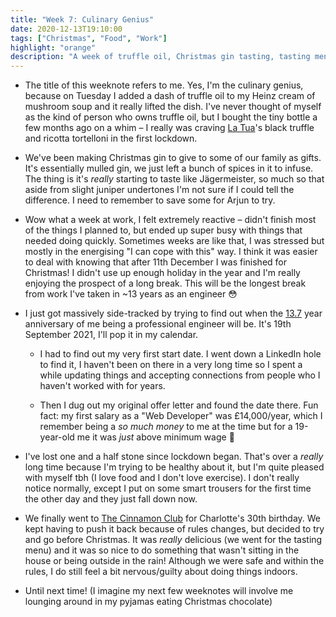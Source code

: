 ```yaml
---
title: "Week 7: Culinary Genius"
date: 2020-12-13T19:10:00
tags: ["Christmas", "Food", "Work"]
highlight: "orange"
description: "A week of truffle oil, Christmas gin tasting, tasting menus, and trousers that no longer fit."
---
```


  * The title of this weeknote refers to me. Yes, I'm the culinary genius, because on Tuesday I added a dash of truffle oil to my Heinz cream of mushroom soup and it really lifted the dish. I've never thought of myself as the kind of person who owns truffle oil, but I bought the tiny bottle a few months ago on a whim – I really was craving [La Tua](https://www.latuapasta.com/)'s black truffle and ricotta tortelloni in the first lockdown.

  * We've been making Christmas gin to give to some of our family as gifts. It's essentially mulled gin, we just left a bunch of spices in it to infuse. The thing is it's _really_ starting to taste like Jägermeister, so much so that aside from slight juniper undertones I'm not sure if I could tell the difference. I need to remember to save some for Arjun to try.

  * Wow what a week at work, I felt extremely reactive – didn't finish most of the things I planned to, but ended up super busy with things that needed doing quickly. Sometimes weeks are like that, I was stressed but mostly in the energising "I can cope with this" way. I think it was easier to deal with knowing that after 11th December I was finished for Christmas! I didn't use up enough holiday in the year and I'm really enjoying the prospect of a long break. This will be the longest break from work I've taken in ~13 years as an engineer 😳

  * I just got massively side-tracked by trying to find out when the [13.7](https://www.thegadhian.com/posts/signs-you-have-started-a-cult/) year anniversary of me being a professional engineer will be. It's 19th September 2021, I'll pop it in my calendar.

    * I had to find out my very first start date. I went down a LinkedIn hole to find it, I haven't been on there in a very long time so I spent a while updating things and accepting connections from people who I haven't worked with for years.

    * Then I dug out my original offer letter and found the date there. Fun fact: my first salary as a "Web Developer" was £14,000/year, which I remember being a _so much money_ to me at the time but for a 19-year-old me it was _just_ above minimum wage 🤔

  * I've lost one and a half stone since lockdown began. That's over a _really_ long time because I'm trying to be healthy about it, but I'm quite pleased with myself tbh (I love food and I don't love exercise). I don't really notice normally, except I put on some smart trousers for the first time the other day and they just fall down now.

  * We finally went to [The Cinnamon Club](https://cinnamonclub.com/) for Charlotte's 30th birthday. We kept having to push it back because of rules changes, but decided to try and go before Christmas. It was _really_ delicious (we went for the tasting menu) and it was so nice to do something that wasn't sitting in the house or being outside in the rain! Although we were safe and within the rules, I do still feel a bit nervous/guilty about doing things indoors.

  * Until next time! (I imagine my next few weeknotes will involve me lounging around in my pyjamas eating Christmas chocolate)
